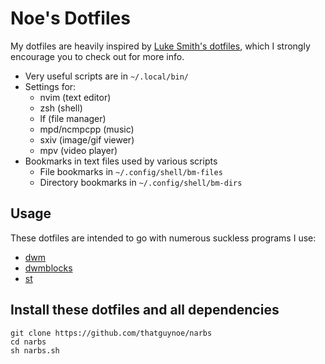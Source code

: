 # Noe's Dotfiles

My dotfiles are heavily inspired by [Luke Smith's dotfiles](https://github.com/LukeSmithxyz/voidrice), which I strongly encourage you to check out for more info.

* Very useful scripts are in `~/.local/bin/`
* Settings for:
    * nvim (text editor)
    * zsh (shell)
    * lf (file manager)
    * mpd/ncmpcpp (music)
    * sxiv (image/gif viewer)
    * mpv (video player)
* Bookmarks in text files used by various scripts
    * File bookmarks in `~/.config/shell/bm-files`
    * Directory bookmarks in `~/.config/shell/bm-dirs`

## Usage

These dotfiles are intended to go with numerous suckless programs I use:

* [dwm](https://github.com/thatguynoe/dwm)
* [dwmblocks](https://github.com/thatguynoe/dwmblocks)
* [st](https://github.com/thatguynoe/st)

## Install these dotfiles and all dependencies

```
git clone https://github.com/thatguynoe/narbs
cd narbs
sh narbs.sh
```